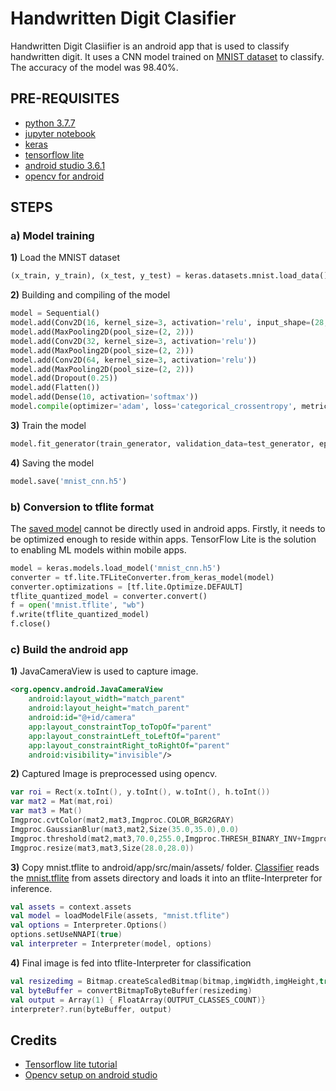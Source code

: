 # Handwritten Digit Clasifier

Handwritten Digit Clasiifier is an android app that is used to classify handwritten digit. It uses a CNN model trained on [MNIST dataset](http://yann.lecun.com/exdb/mnist/) to classify. The accuracy of the model was 98.40%. 

## PRE-REQUISITES
* [python 3.7.7](https://www.python.org/downloads/)
* [jupyter notebook](https://jupyter.org/install)
* [keras](https://www.tensorflow.org/api_docs/python/tf/keras)
* [tensorflow lite](https://www.tensorflow.org/lite)
* [android studio 3.6.1](https://developer.android.com/studio)
* [opencv for android](https://sourceforge.net/projects/opencvlibrary/files/opencv-android/)

## STEPS
### a) Model training
**1)** Load the MNIST dataset
```python
(x_train, y_train), (x_test, y_test) = keras.datasets.mnist.load_data()
```
**2)** Building and compiling of the model
```python
model = Sequential()
model.add(Conv2D(16, kernel_size=3, activation='relu', input_shape=(28,28,1)))
model.add(MaxPooling2D(pool_size=(2, 2)))
model.add(Conv2D(32, kernel_size=3, activation='relu'))
model.add(MaxPooling2D(pool_size=(2, 2)))
model.add(Conv2D(64, kernel_size=3, activation='relu'))
model.add(MaxPooling2D(pool_size=(2, 2)))
model.add(Dropout(0.25))
model.add(Flatten())
model.add(Dense(10, activation='softmax'))
model.compile(optimizer='adam', loss='categorical_crossentropy', metrics=['accuracy'])
```
**3)** Train the model
```python
model.fit_generator(train_generator, validation_data=test_generator, epochs=10)
```
**4)** Saving the model
```python
model.save('mnist_cnn.h5')
```
### b) Conversion to tflite format
The [saved model](model/mnist_cnn.h5) cannot be directly used in android apps. Firstly, it needs to be optimized enough to reside within apps. TensorFlow Lite is the solution to enabling ML models within mobile apps.
```python
model = keras.models.load_model('mnist_cnn.h5')
converter = tf.lite.TFLiteConverter.from_keras_model(model)
converter.optimizations = [tf.lite.Optimize.DEFAULT]
tflite_quantized_model = converter.convert()
f = open('mnist.tflite', "wb")
f.write(tflite_quantized_model)
f.close()
```
### c) Build the android app
**1)** JavaCameraView is used to capture image.
```xml
<org.opencv.android.JavaCameraView
    android:layout_width="match_parent"
    android:layout_height="match_parent"
    android:id="@+id/camera"
    app:layout_constraintTop_toTopOf="parent"
    app:layout_constraintLeft_toLeftOf="parent"
    app:layout_constraintRight_toRightOf="parent"
    android:visibility="invisible"/>
```
**2)** Captured Image is preprocessed using opencv.
```kotlin
var roi = Rect(x.toInt(), y.toInt(), w.toInt(), h.toInt())
var mat2 = Mat(mat,roi)
var mat3 = Mat()
Imgproc.cvtColor(mat2,mat3,Imgproc.COLOR_BGR2GRAY)
Imgproc.GaussianBlur(mat3,mat2,Size(35.0,35.0),0.0)
Imgproc.threshold(mat2,mat3,70.0,255.0,Imgproc.THRESH_BINARY_INV+Imgproc.THRESH_OTSU)
Imgproc.resize(mat3,mat3,Size(28.0,28.0))
```
**3)** Copy mnist.tflite to android/app/src/main/assets/ folder. [Classifier](android/app/src/main/java/com/example/handwritten_digit_classifier/Classifier.kt) reads the [mnist.tflite](android/app/src/main/assets/mnist.tflite) from assets directory and loads it into an tflite-Interpreter for inference. 
```kotlin
val assets = context.assets
val model = loadModelFile(assets, "mnist.tflite")
val options = Interpreter.Options()
options.setUseNNAPI(true)
val interpreter = Interpreter(model, options)
```
**4)** Final image is fed into tflite-Interpreter for classification
```kotlin
val resizedimg = Bitmap.createScaledBitmap(bitmap,imgWidth,imgHeight,true)
val byteBuffer = convertBitmapToByteBuffer(resizedimg)
val output = Array(1) { FloatArray(OUTPUT_CLASSES_COUNT)}
interpreter?.run(byteBuffer, output)
```
## Credits
* [Tensorflow lite tutorial](https://www.tensorflow.org/lite/tutorials)
* [Opencv setup on android studio](https://android.jlelse.eu/a-beginners-guide-to-setting-up-opencv-android-library-on-android-studio-19794e220f3c)
